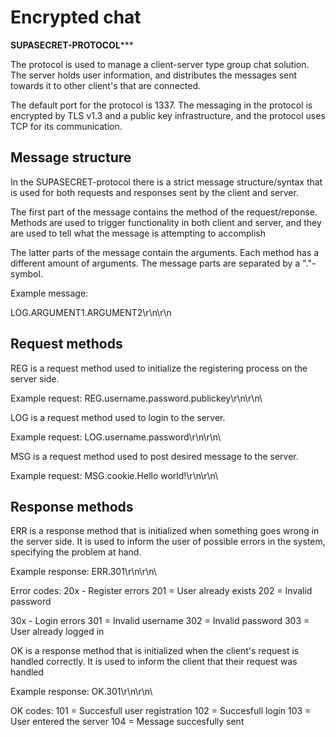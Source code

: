# Encrypted chat

********SUPASECRET-PROTOCOL***********

The protocol is used to manage a client-server type group chat solution. The server holds user information, and distributes the messages sent towards it to other client's that are connected.

The default port for the protocol is 1337. The messaging in the protocol is encrypted by TLS v1.3 and a public key infrastructure, and the protocol uses TCP for its communication.


## Message structure

In the SUPASECRET-protocol there is a strict message structure/syntax that is used for both requests and responses sent by the client and server.

The first part of the message contains the method of the request/reponse. Methods are used to trigger functionality in both client and server, and they are used to tell what the message is attempting to accomplish

The latter parts of the message contain the arguments. Each method has a different amount of arguments. The message parts are separated by a "."-symbol.

Example message:

LOG.ARGUMENT1.ARGUMENT2\r\n\r\n


## Request methods

REG is a request method used to initialize the registering process on the server side.

Example request:
REG.username.password.publickey\r\n\r\n\

LOG is a request method used to login to the server. 

Example request:
LOG.username.password\r\n\r\n\

MSG is a request method used to post desired message to the server.

Example request:
MSG.cookie.Hello world!\r\n\r\n\


## Response methods

ERR is a response method that is initialized when something goes wrong in the server side. It is used to inform the user of possible errors in the system, specifying the problem at hand.

Example response:
ERR.301\r\n\r\n\

Error codes:
20x - Register errors
201 = User already exists
202 = Invalid password

30x - Login errors
301 = Invalid username
302 = Invalid password
303 = User already logged in

OK is a response method that is initialized when the client's request is handled correctly. It is used to inform the client that their request was handled

Example response:
OK.301\r\n\r\n\

OK codes:
101 = Succesfull user registration
102 = Succesfull login
103 = User entered the server
104 = Message succesfully sent
